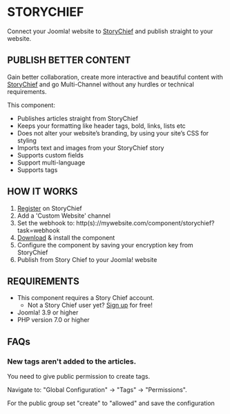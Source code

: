 # STORYCHIEF
Connect your Joomla! website to [StoryChief](https://storychief.io/) and publish straight to your website.

## PUBLISH BETTER CONTENT
Gain better collaboration, create more interactive and beautiful content with [StoryChief](https://storychief.io/) and go Multi-Channel without any hurdles or technical requirements.

This component:

- Publishes articles straight from StoryChief
- Keeps your formatting like header tags, bold, links, lists etc
- Does not alter your website’s branding, by using your site’s CSS for styling
- Imports text and images from your StoryChief story
- Supports custom fields
- Support multi-language
- Supports tags

## HOW IT WORKS
1. [Register](https://app.storychief.io/register) on StoryChief
2. Add a 'Custom Website' channel
3. Set the webhook to: http(s)://mywebsite.com/component/storychief?task=webhook
4. [Download](https://github.com/Story-Chief/joomla-component-storychief/releases/latest) & install the component
5. Configure the component by saving your encryption key from StoryChief
6. Publish from Story Chief to your Joomla! website

## REQUIREMENTS
- This component requires a Story Chief account.
    - Not a Story Chief user yet? [Sign up](https://app.storychief.io/register) for free!
- Joomla! 3.9 or higher
- PHP version 7.0 or higher

## FAQs

### New tags aren't added to the articles. 

You need to give public permission to create tags.

Navigate to: "Global Configuration" -> "Tags" -> "Permissions".

For the public group set "create" to "allowed" and save the configuration

